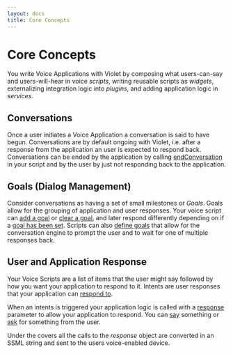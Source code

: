 ```yaml
---
layout: docs
title: Core Concepts
---
```

# Core Concepts

You write Voice Applications with Violet by composing what users-can-say and
users-will-hear in voice *scripts*, writing reusable scripts as *widgets*,
externalizing integration logic into *plugins*, and adding application logic
in *services*.

## Conversations
Once a user initiates a Voice Application a conversation is said to have begun.
Conversations are by default ongoing with Violet, i.e. after a response from
the application an user is expected to respond back. Conversations can be
ended by the application by calling
[endConversation](/api/module-response-Response#endConversation) in your script
and by the user by just not responding back to the application.

## Goals (Dialog Management)
Consider conversations as having a set of small milestones or *Goals*. Goals
allow for the grouping of application and user responses. Your voice script can
[add a goal](/api/module-response-Response#addGoal) or
[clear a goal](/api/module-response-Response#clearGoal), and later respond
differently depending on if a
[goal has been set](/api/module-response-Response#hasGoal).
Scripts can also
[define goals](/api/module-conversationEngine-ConversationEngine#defineGoal)
that allow for the conversation engine to prompt the user and to wait for one
of multiple responses back.

## User and Application Response
Your Voice Scripts are a list of items that the user might say followed by how
you want your application to respond to it. Intents are user responses that your
application can
[respond to](/api/module-conversationEngine-ConversationEngine.html#respondTo).

When an intents is triggered your application logic is called with a
[response](/api/module-response-Response) parameter to allow your application
to respond. You can
[say](/api/module-response-Response#say) something or
[ask](/api/module-response-Response#ask) for something from the user.

Under the covers all the calls to the *response* object are converted in an SSML
string and sent to the users voice-enabled device.
